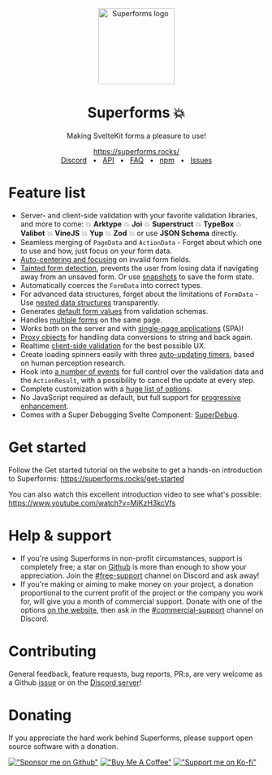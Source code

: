 <p align="center">
  <img src="https://github.com/ciscoheat/sveltekit-superforms/raw/main/logo.svg" width="150px" align="center" alt="Superforms logo" />
  <h1 align="center">Superforms 💥</h1>
  <p align="center">Making SvelteKit forms a pleasure to use!</p>
</p>

<div align="center">
  <a align="center" href="https://superforms.rocks/">https://superforms.rocks/</a>
  <br />
  <a href="https://discord.gg/g5GHjGtU2W">Discord</a>
  <span>&nbsp;&nbsp;•&nbsp;&nbsp;</span>
  <a href="https://superforms.rocks/api">API</a>
  <span>&nbsp;&nbsp;•&nbsp;&nbsp;</span>
  <a href="https://superforms.rocks/faq">FAQ</a>
  <span>&nbsp;&nbsp;•&nbsp;&nbsp;</span>
  <a href="https://www.npmjs.com/package/sveltekit-superforms">npm</a>
  <span>&nbsp;&nbsp;•&nbsp;&nbsp;</span>
  <a href="https://github.com/ciscoheat/sveltekit-superforms/issues">Issues</a>
</div>

# Feature list

- Server- and client-side validation with your favorite validation libraries, and more to come: 💥 **Arktype** 💥 **Joi** 💥 **Superstruct** 💥 **TypeBox** 💥 **Valibot** 💥 **VineJS** 💥 **Yup** 💥 **Zod** 💥 or use **JSON Schema** directly.
- Seamless merging of `PageData` and `ActionData` - Forget about which one to use and how, just focus on your form data.
- [Auto-centering and focusing](https://superforms.rocks/concepts/error-handling#usage-client) on invalid form fields.
- [Tainted form detection](https://superforms.rocks/concepts/tainted), prevents the user from losing data if navigating away from an unsaved form. Or use [snapshots](https://superforms.rocks/concepts/snapshots) to save the form state.
- Automatically coerces the `FormData` into correct types.
- For advanced data structures, forget about the limitations of `FormData` - Use [nested data structures](https://superforms.rocks/concepts/nested-data) transparently.
- Generates [default form values](https://superforms.rocks/default-values) from validation schemas.
- Handles [multiple forms](https://superforms.rocks/concepts/multiple-forms) on the same page.
- Works both on the server and with [single-page applications](https://superforms.rocks/concepts/spa) (SPA)!
- [Proxy objects](https://superforms.rocks/concepts/proxy-objects) for handling data conversions to string and back again.
- Realtime [client-side validation](https://superforms.rocks/concepts/client-validation) for the best possible UX.
- Create loading spinners easily with three [auto-updating timers](https://superforms.rocks/concepts/timers), based on human perception research.
- Hook into [a number of events](https://superforms.rocks/concepts/events) for full control over the validation data and the `ActionResult`, with a possibility to cancel the update at every step.
- Complete customization with a [huge list of options](https://superforms.rocks/api#superformform-options).
- No JavaScript required as default, but full support for [progressive enhancement](https://superforms.rocks/concepts/enhance).
- Comes with a Super Debugging Svelte Component: [SuperDebug](https://superforms.rocks/super-debug).

# Get started

Follow the Get started tutorial on the website to get a hands-on introduction to Superforms: https://superforms.rocks/get-started

You can also watch this excellent introduction video to see what's possible: https://www.youtube.com/watch?v=MiKzH3kcVfs

# Help & support

- If you're using Superforms in non-profit circumstances, support is completely free; a star on [Github](https://github.com/ciscoheat/sveltekit-superforms) is more than enough to show your appreciation. Join the [#free-support](https://discord.gg/8X9Wfb2wbz) channel on Discord and ask away!
- If you're making or aiming to make money on your project, a donation proportional to the current profit of the project or the company you work for, will give you a month of commercial support. Donate with one of the options [on the website](https://superforms.rocks/support#commercial-support), then ask in the [#commercial-support](https://discord.gg/m6hUXE4eNQ) channel on Discord.

# Contributing

General feedback, feature requests, bug reports, PR:s, are very welcome as a Github [issue](https://github.com/ciscoheat/sveltekit-superforms/issues) or on the [Discord server](https://discord.gg/g5GHjGtU2W)!

# Donating

If you appreciate the hard work behind Superforms, please support open source software with a donation.

[!["Sponsor me on Github"](https://github.com/ciscoheat/sveltekit-superforms/raw/main/github.png)](https://github.com/sponsors/ciscoheat) [!["Buy Me A Coffee"](https://github.com/ciscoheat/sveltekit-superforms/raw/main/buymeacoffee.webp)](https://www.buymeacoffee.com/ciscoheat) [!["Support me on Ko-fi"](https://github.com/ciscoheat/sveltekit-superforms/raw/main/ko-fi.png)](https://ko-fi.com/ciscoheat)
